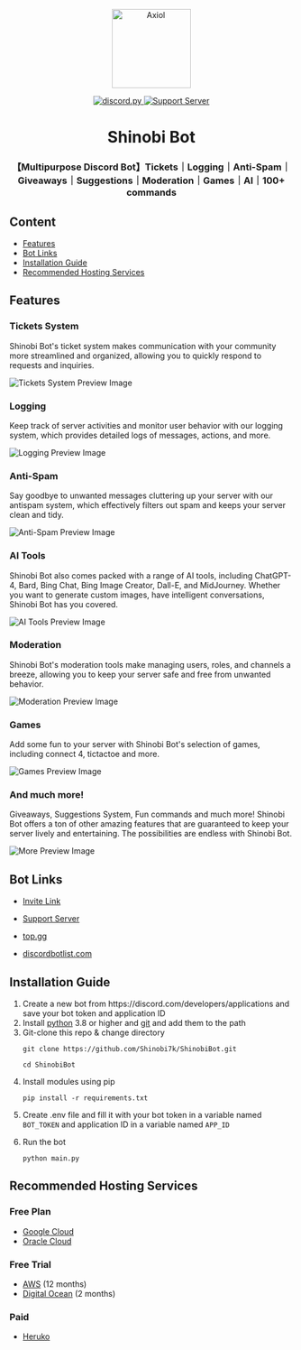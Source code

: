 <p align = "center">
  <a href = "https://discord.com/oauth2/authorize?client_id=855437723166703616&permissions=8&scope=bot%20applications.commands">
    <img alt = "Axiol" src = "https://i.imgur.com/HosYSWj.png" width = "140"/>
  </a>
</p>

<p align="center">
<a href="https://github.com/Rapptz/discord.py/">
   <img src="https://img.shields.io/badge/discord.py-v2.3-blue?" alt="discord.py"/>
</a>
<a href="https://discord.gg/YScaCDY7PN">
<img src="https://img.shields.io/discord/1111697702535839756?color=5865F2&logo=discord&logoColor=white" alt="Support Server" />
</a>
</p>

<h1 align="center"><b>Shinobi Bot</b></h1>
<h3 align="center">【Multipurpose Discord Bot】Tickets｜Logging｜Anti-Spam｜Giveaways｜Suggestions｜Moderation｜Games｜AI｜100+ commands</h3>


## Content
<ul>
<li><a href = "https://github.com/Shinobi7k/ShinobiBot#features">Features</li>
<li><a href = "https://github.com/Shinobi7k/ShinobiBot#bot-links">Bot Links</li>
<li><a href = "https://github.com/Shinobi7k/ShinobiBot#installation-guide">Installation Guide</li>
<li><a href = "https://github.com/Shinobi7k/ShinobiBot#recommended-hosting-services">Recommended Hosting Services</a></li>
</ul>

## Features

### **Tickets System**

Shinobi Bot's ticket system makes communication with your community more streamlined and organized, allowing you to quickly respond to requests and inquiries.

![Tickets System Preview Image](https://i.imgur.com/l4XfxvH.png)

### **Logging**

Keep track of server activities and monitor user behavior with our logging system, which provides detailed logs of messages, actions, and more.

![Logging Preview Image](https://i.imgur.com/QByUKmb.png)

### **Anti-Spam**

Say goodbye to unwanted messages cluttering up your server with our antispam system, which effectively filters out spam and keeps your server clean and tidy.

![Anti-Spam Preview Image](https://i.imgur.com/eKd7C5o.png)

### **AI Tools**

Shinobi Bot also comes packed with a range of AI tools, including ChatGPT-4, Bard, Bing Chat, Bing Image Creator, Dall-E, and MidJourney. Whether you want to generate custom images, have intelligent conversations, Shinobi Bot has you covered.

![AI Tools Preview Image](https://i.imgur.com/n2j8mcd.png)

### **Moderation**

Shinobi Bot's moderation tools make managing users, roles, and channels a breeze, allowing you to keep your server safe and free from unwanted behavior.

![Moderation Preview Image](https://i.imgur.com/Xbc2rXe.png)

### **Games**

Add some fun to your server with Shinobi Bot's selection of games, including connect 4, tictactoe and more.

![Games Preview Image](https://i.imgur.com/cymaSw9.png)

### **And much more!**

Giveaways, Suggestions System, Fun commands and much more! Shinobi Bot offers a ton of other amazing features that are guaranteed to keep your server lively and entertaining. The possibilities are endless with Shinobi Bot.

![More Preview Image](https://i.imgur.com/8rBxjLd.png)

## Bot Links
<ul>
<li>

[Invite Link](https://discord.com/oauth2/authorize?client_id=855437723166703616&permissions=1497267301495&scope=bot%20applications.commands)
</li>

<li>

[Support Server](https://discord.gg/YScaCDY7PN)
</li>

<li>

[top.gg](https://top.gg/bot/855437723166703616)
</li>

<li>

[discordbotlist.com](https://discordbotlist.com/bots/shinobi-bot)
</li>
</ul>

## Installation Guide

<ol>
<li>
Create a new bot from https://discord.com/developers/applications and save your bot token and application ID
</li>

<li>
Install <a href = "https://www.python.org/downloads/">python</a> 3.8 or higher and <a href = "https://git-scm.com/downloads">git</a> and add them to the path</li>
</li>

<li>
Git-clone this repo & change directory

```
git clone https://github.com/Shinobi7k/ShinobiBot.git

cd ShinobiBot
```
</li>

<li>
Install modules using pip

```
pip install -r requirements.txt
```
</li>

<li>

Create .env file and fill it with your bot token in a variable named `BOT_TOKEN` and application ID in a variable named `APP_ID`
</li>

<li>
Run the bot

```
python main.py
```
</li>
</ol>

## Recommended Hosting Services
### Free Plan
<ul>
<li><a href = "https://cloud.google.com/">Google Cloud</a></li>
<li><a href = "https://www.oracle.com/cloud/">Oracle Cloud</a></li>
</ul>

### Free Trial
<ul>
<li><a href = "https://aws.amazon.com/">AWS</a> (12 months)</li>
<li><a href = "https://www.digitalocean.com/">Digital Ocean</a> (2 months)</li>
</ul>

### Paid
<ul>
<li><a href = "https://www.heroku.com/">Heruko</a></li>
</ul>
